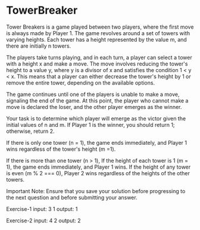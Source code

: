 # TowerBreaker

Tower Breakers is a game played between two players, where the first move is always made by Player 1. The game revolves around a set of towers with varying heights. Each tower has a height represented by the value m, and there are initially n towers.

The players take turns playing, and in each turn, a player can select a tower with a height x and make a move. The move involves reducing the tower's height to a value y, where y is a divisor of x and satisfies the condition 1 < y < x. This means that a player can either decrease the tower's height by 1 or remove the entire tower, depending on the available options.

The game continues until one of the players is unable to make a move, signaling the end of the game. At this point, the player who cannot make a move is declared the loser, and the other player emerges as the winner.

Your task is to determine which player will emerge as the victor given the initial values of n and m. If Player 1 is the winner, you should return 1; otherwise, return 2.

If there is only one tower (n = 1), the game ends immediately, and Player 1 wins regardless of the tower's height (m =1).

If there is more than one tower (n > 1), If the height of each tower is 1 (m = 1), the game ends immediately, and Player 1 wins.
If the height of any tower is even (m % 2 === 0), Player 2 wins regardless of the heights of the other towers.

Important Note: Ensure that you save your solution before progressing to the next question and before submitting your answer.

Exercise-1
input:
3 1
output:
1

Exercise-2
input:
4 2
output:
2
